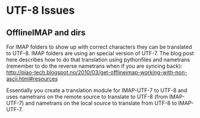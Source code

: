 # UTF-8 Issues

## OfflineIMAP and dirs
For IMAP folders to show up with correct characters they can be translated to UTF-8. IMAP folders are using an special version of UTF-7. The blog post here describes how to do that translation using pythonfiles and nametrans (remember to do the reverse nametrans when if you are syncing back): http://piao-tech.blogspot.no/2010/03/get-offlineimap-working-with-non-ascii.html#resources

Essentially you create a translation module for IMAP-UTF-7 to UTF-8 and uses nametrans on the remote source to translate to UTF-8 (from IMAP-UTF-7) and nametrans on the local source to translate from UTF-8 to IMAP-UTF-7.